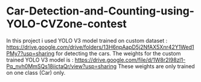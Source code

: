 # Car-Detection-and-Counting-using-YOLO-CVZone-contest

In this project i used YOLO V3 model trained on custom dataset : https://drive.google.com/drive/folders/13H6npAapD5j2NfAX5Xnr42Y1Wed1PMy7?usp=sharing
for detecting the cars.
The weights for the custom trained YOLO V3 model is : https://drive.google.com/file/d/1W8r2I98zl1-Pq_nvh0MmSQs18iictaQr/view?usp=sharing
These weights are only trained on one class (Car) only.
